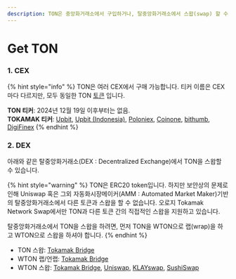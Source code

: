 ```yaml
---
description: TON은 중앙화거래소에서 구입하거나, 탈중앙화거래소에서 스왑(swap) 할 수 있습니다.
---
```


# Get TON

### 1. CEX

{% hint style="info" %}
TON은 여러 CEX에서 구매 가능합니다. 티커 이름은 CEX마다 다르지만, 모두 동일한 TON [토큰](https://etherscan.io/token/0x2be5e8c109e2197D077D13A82dAead6a9b3433C5) 입니다.

**TON 티커**: 2024년 12월 19일 이후부터는 없음.\
**TOKAMAK 티커**: [Upbit](https://upbit.com/exchange?code=CRIX.UPBIT.KRW-TON),  [Upbit (Indonesia)](https://id.upbit.com/exchange?code=CRIX.UPBIT.IDR-TON), [Poloniex](https://poloniex.com/trade/TOKAMAK_USDT?type=spot), [Coinone](https://coinone.co.kr/exchange/trade/tokamak/krw), [bithumb](https://www.bithumb.com/react/trade/order/TOKAMAK-KRW), [DigiFinex](https://t.co/B544IrEUHY)
{% endhint %}

### 2. DEX

아래와 같은 탈중앙화거래소(DEX : Decentralized Exchange)에서 TON을 스왑할 수 있습니다.

{% hint style="warning" %}
TON은 ERC20 token입니다. 하지만 보안상의 문제로 인해 Uniswap 혹은 그외 자동화시장메이커(AMM : Automated Market Maker)기반의 탈중앙화거래소에서 다른 토큰과 스왑을 할 수 없습니다. 오로지 Tokamak Network Swap에서만 TON과 다른 토큰 간의 직접적인 스왑을 지원하고 있습니다.&#x20;

탈중앙화거래소에서 TON을 스왑을 하려면, 먼저 TON을 WTON으로 랩(wrap)을 하고 WTON으로 스왑을 하셔야 합니다.
{% endhint %}

* TON 스왑: [Tokamak Bridge](https://app.bridge.tokamak.network/)
* WTON 랩/언랩: [Tokamak Bridge](https://app.bridge.tokamak.network/)
* WTON 스왑: [Tokamak Bridge](https://app.bridge.tokamak.network/), [Uniswap](https://app.uniswap.org/#/swap), [KLAYswap](https://klayswap.com/exchange/pool/detail/0xD30339c1Edb95E69E3B5B98F230D97B12f01D844), [SushiSwap](https://www.sushi.com/earn/eth:0x610468b2c5d1bd72c2093c47a6d2da68037c34e2)
